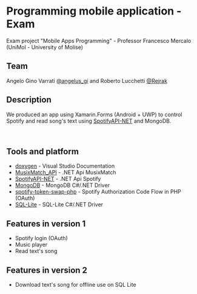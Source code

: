# Programming mobile application - Exam
Exam project "Mobile Apps Programming" - Professor Francesco Mercalo (UniMol - University of Molise)
<br/>

## Team
Angelo Gino Varrati [@angelus_gi](https://github.com/angelus_gi) and Roberto Lucchetti [@Rejrak](https://github.com/Rejrak)
<br/>

## Description
We produced an app using Xamarin.Forms (Android + UWP) to control Spotify and read song's text using [SpotifyAPI-NET](https://johnnycrazy.github.io/SpotifyAPI-NET/) and MongoDB.

<br/>

## Tools and platform
- [doxygen](http://www.doxygen.nl/download.html) - Visual Studio Documentation
- [MusixMatch_API](https://github.com/jipjan/MusixMatchAPI) - .NET Api MusixMatch
- [SpotifyAPI-NET](https://johnnycrazy.github.io/SpotifyAPI-NET/) - .NET Api Spotify
- [MongoDB](https://docs.mongodb.com/ecosystem/drivers/csharp/) - MongoDB C#/.NET Driver
- [spotify-token-swap-php](https://github.com/rollersteaam/spotify-token-swap-php) - Spotify Authorization Code Flow in PHP (OAuth)
- [SQL-Lite](https://www.nuget.org/packages/sqlite/) - SQL-Lite C#/.NET Driver


## Features in version 1
- Spotify login (OAuth)
- Music player
- Read text's song

## Features in version 2
- Download text's song for offline use on SQL Lite
